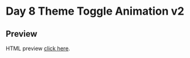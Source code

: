 # Day 8 Theme Toggle Animation v2

## Preview

HTML preview [click here](https://htmlpreview.github.io/?https://github.com/ariefid/learning-html-css/blob/main/day-8-theme-toggle-animation-v2/index.html).
